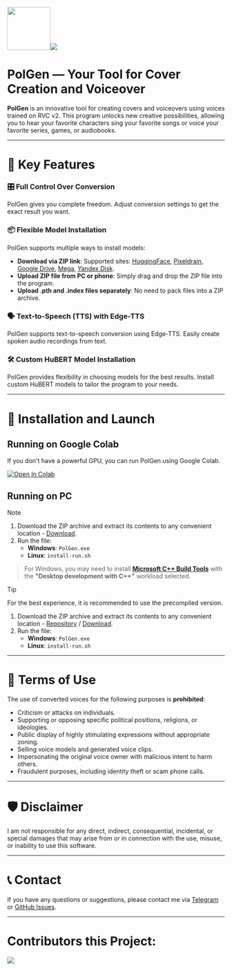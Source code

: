 <img src="https://raw.githubusercontent.com/Bebra777228/PolGen-RVC/refs/heads/PolGen/assets/logo.ico" width="100"/><img src="https://counter.seku.su/cmoe?name=PolGen&theme=r34"/><br>


# PolGen — Your Tool for Cover Creation and Voiceover

**PolGen** is an innovative tool for creating covers and voiceovers using voices trained on RVC v2. This program unlocks new creative possibilities, allowing you to hear your favorite characters sing your favorite songs or voice your favorite series, games, or audiobooks.

---

# 🌟 Key Features

### 🎛️ Full Control Over Conversion

PolGen gives you complete freedom. Adjust conversion settings to get the exact result you want.

### 📦 Flexible Model Installation

PolGen supports multiple ways to install models:

- **Download via ZIP link**: Supported sites: [HuggingFace](https://huggingface.co/), [Pixeldrain](https://pixeldrain.com/), [Google Drive](https://drive.google.com/), [Mega](https://mega.nz/), [Yandex Disk](https://disk.yandex.ru/).
- **Upload ZIP file from PC or phone**: Simply drag and drop the ZIP file into the program.
- **Upload .pth and .index files separately**: No need to pack files into a ZIP archive.

### 🗣️ Text-to-Speech (TTS) with Edge-TTS

PolGen supports text-to-speech conversion using Edge-TTS. Easily create spoken audio recordings from text.

### 🛠️ Custom HuBERT Model Installation

PolGen provides flexibility in choosing models for the best results. Install custom HuBERT models to tailor the program to your needs.

---

# 🚀 Installation and Launch

## Running on Google Colab

If you don't have a powerful GPU, you can run PolGen using Google Colab.

[![Open In Colab](https://colab.research.google.com/assets/colab-badge.svg)](https://colab.research.google.com/drive/1W39tbdYxR1NSVNHG6EDRiKkY4JM0f60B)

## Running on PC

> [!NOTE]  
> 1. Download the ZIP archive and extract its contents to any convenient location - [Download](https://github.com/Bebra777228/PolGen-RVC/archive/refs/heads/PolGen.zip).  
> 2. Run the file:  
>    - **Windows**: `PolGen.exe`  
>    - **Linux**: `install-run.sh`  
> > For Windows, you may need to install **[Microsoft C++ Build Tools](https://visualstudio.microsoft.com/visual-cpp-build-tools/)** with the **"Desktop development with C++"** workload selected.

> [!TIP]  
> For the best experience, it is recommended to use the precompiled version.  
> 1. Download the ZIP archive and extract its contents to any convenient location - [Repository](https://huggingface.co/Politrees/PolGen/tree/main) / [Download](https://huggingface.co/Politrees/PolGen/resolve/main/PolGen-v1.2.0-FIX.zip?download=true).  
> 2. Run the file:  
>    - **Windows**: `PolGen.exe`  
>    - **Linux**: `install-run.sh`  

---

# 🚫 Terms of Use

The use of converted voices for the following purposes is **prohibited**:

- Criticism or attacks on individuals.
- Supporting or opposing specific political positions, religions, or ideologies.
- Public display of highly stimulating expressions without appropriate zoning.
- Selling voice models and generated voice clips.
- Impersonating the original voice owner with malicious intent to harm others.
- Fraudulent purposes, including identity theft or scam phone calls.

---

# 🛡️ Disclaimer

I am not responsible for any direct, indirect, consequential, incidental, or special damages that may arise from or in connection with the use, misuse, or inability to use this software.

---

# 📞 Contact

If you have any questions or suggestions, please contact me via [Telegram](https://t.me/Politrees2) or [GitHub Issues](https://github.com/Bebra777228/Pol-Litres-RVC/issues).

---

# Contributors this Project:

<a href="https://github.com/Bebra777228/PolGen-RVC/graphs/contributors" target="_blank">
  <img src="https://contrib.rocks/image?repo=Bebra777228/PolGen-RVC" />
</a>
